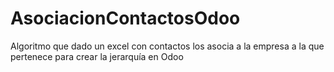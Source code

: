 # AsociacionContactosOdoo
Algoritmo que dado un excel con contactos los asocia a la empresa a la que pertenece para crear la jerarquía en Odoo
